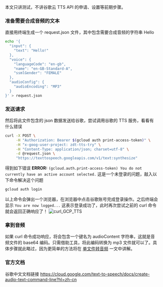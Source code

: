 本文只讲测试，不讲谷歌云 TTS API 的申请、设置等前期步骤。

### 准备需要合成音频的文本

直接用终端生成一个 request.json 文件，其中包含需要合成音频的字符串 Hello

```bash
echo '{
  "input": {
    "text": "Hello!"
  },
  "voice": {
    "languageCode": "en-gb",
    "name": "en-GB-Standard-A",
    "ssmlGender": "FEMALE"
  },
  "audioConfig": {
    "audioEncoding": "MP3"
  }
}' > request.json
```

### 发送请求

然后将此文件包含的 json 数据发送给谷歌，尝试调用谷歌的 TTS 服务，看看有什么错误

```bash
curl -X POST \
     -H "Authorization: Bearer $(gcloud auth print-access-token)" \
     -H "x-goog-user-project: zdt-tts-try" \
     -H "Content-Type: application/json; charset=utf-8" \
     -d @request.json \
     "https://texttospeech.googleapis.com/v1/text:synthesize"
```

得到如下错误
**ERROR:** `(gcloud.auth.print-access-token) You do not currently have an active account selected.`
这是一个未登录的问题，敲入以下命令解决这个问题

```bash
gcloud auth login
```

以上命令会弹出一个浏览器，在浏览器中点击谷歌账号完成登录操作。之后终端会显示
`You are now logged...`
这表示登录成功了，此时再次尝试之前的 curl 命令就会返回正确响应了！
![curl_GCP_TTS](https://lib.zhaiduting.work.gd/uPic/curl_GCP_TTS.png)

### 拿到音频

如果 curl 命令成功响应，将会包含一个键名为 audioContent 字符串，这就是音频文件的 base64 编码。只需借助工具，将此编码转换为 mp3 文件就可以了。具体步骤就此略过，因为更简单的方法将在 [单文件转音频](20、命令行/谷歌云/单文件转音频.md) 一文中讲解。

### 官方文档

谷歌中文文档链接 https://cloud.google.com/text-to-speech/docs/create-audio-text-command-line?hl=zh-cn
